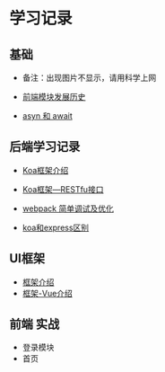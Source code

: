 # 学习记录

## 基础

- 备注：出现图片不显示，请用科学上网
  
- [前端模块发展历史](https://zhuanlan.zhihu.com/p/265632724)

- [asyn 和 await](https://github.com/EmperorZzl/mukeStudy/blob/main/koa-intro/async_await/README-KOA-INTRO-async-await.md)

## 后端学习记录

- [Koa框架介绍](https://github.com/EmperorZzl/mukeStudy/blob/main/koa-intro/README-KOA-INTRO.md)
- [Koa框架—RESTfu接口](https://github.com/EmperorZzl/mukeStudy/blob/main/koa-intro/koa_RESTful/README-KOA-RESTful.md)
- [webpack 简单调试及优化](https://github.com/EmperorZzl/mukeStudy/tree/main/koa-hotdev-es6-webpack)

- [koa和express区别](https://juejin.cn/post/6844903686645219335)

## UI框架

- [框架介绍](https://github.com/EmperorZzl/mukeStudy/tree/main/UI-intro)
- [框架-Vue介绍](https://github.com/EmperorZzl/mukeStudy/tree/main/Vue-intro)

## 前端 实战

- 登录模块
- 首页

